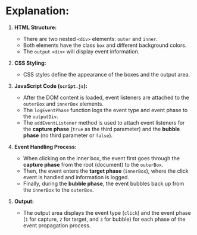 # Explanation:

1. **HTML Structure:**
   - There are two nested `<div>` elements: `outer` and `inner`.
   - Both elements have the class `box` and different background colors.
   - The `output` `<div>` will display event information.

2. **CSS Styling:**
   - CSS styles define the appearance of the boxes and the output area.

3. **JavaScript Code (`script.js`):**
   - After the DOM content is loaded, event listeners are attached to the `outerBox` and `innerBox` elements.
   - The `logEventPhase` function logs the event type and event phase to the `outputDiv`.
   - The `addEventListener` method is used to attach event listeners for the **capture phase** (`true` as the third parameter) and the **bubble phase** (no third parameter or `false`).

4. **Event Handling Process:**
   - When clicking on the inner box, the event first goes through the **capture phase** from the root (document) to the `outerBox`.
   - Then, the event enters the **target phase** (`innerBox`), where the click event is handled and information is logged.
   - Finally, during the **bubble phase**, the event bubbles back up from the `innerBox` to the `outerBox`.

5. **Output:**
   - The output area displays the event type (`click`) and the event phase (`1` for capture, `2` for target, and `3` for bubble) for each phase of the event propagation process.
